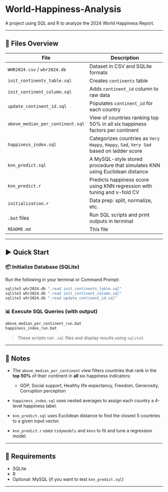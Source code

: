 # World-Happiness-Analysis

A project using SQL and R to analyze the 2024 World Happiness Report.

---

## 📁 Files Overview

| File | Description |
|------|-------------|
| `WHR2024.csv` / `whr2024.db` | Dataset in CSV and SQLite formats |
| `init_continents_table.sql` | Creates `continents` table |
| `init_continent_column.sql` | Adds `continent_id` column to raw data |
| `update_continent_id.sql` | Populates `continent_id` for each country |
| `above_median_per_continent.sql` | View of countries ranking top 50% in all six happiness factors per continent |
| `happiness_index.sql` | Categorizes countries as `Very Happy`, `Happy`, `Sad`, `Very Sad` based on ladder score |
| `knn_predict.sql` | A MySQL-style stored procedure that simulates KNN using Euclidean distance |
| `knn_predict.r` | Predicts happiness score using KNN regression with tuning and v-fold CV |
| `initialization.r` | Data prep: split, normalize, etc. |
| `.bat` files | Run SQL scripts and print outputs in terminal |
| `README.md` | This file |

---

## ▶️ Quick Start

### 📦 Initialize Database (SQLite)

Run the following in your terminal or Command Prompt:

```bat
sqlite3 whr2024.db ".read init_continents_table.sql"
sqlite3 whr2024.db ".read init_continent_column.sql"
sqlite3 whr2024.db ".read update_continent_id.sql"
```

### 📊 Execute SQL Queries (with output)

```bat
above_median_per_continent_run.bat
happiness_index_run.bat
```

> These scripts run `.sql` files and display results using `sqlite3`.

---

## 📌 Notes

- The `above_median_per_continent` view filters countries that rank in the **top 50%** of their continent in **all** six happiness indicators:
  - GDP, Social support, Healthy life expectancy, Freedom, Generosity, Corruption perception

- `happiness_index.sql` uses nested averages to assign each country a 4-level happiness label.

- `knn_predict.sql` uses Euclidean distance to find the closest 5 countries to a given input vector.

- `knn_predict.r` uses `tidymodels` and `kknn` to fit and tune a regression model.

---

## 🧠 Requirements

- SQLite
- R
- Optional: MySQL (if you want to test `knn_predict.sql`)

---
